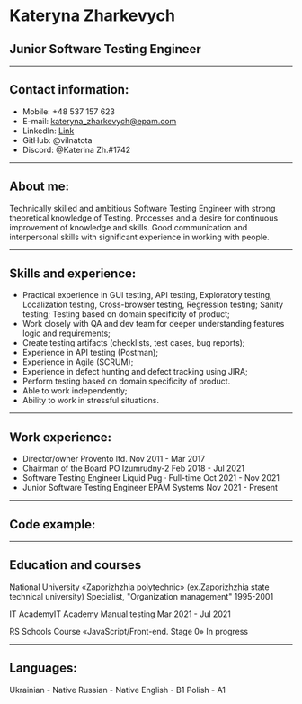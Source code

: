 # Kateryna Zharkevych

## Junior Software Testing Engineer

------------------------------------
## Contact information:
* Mobile: +48 537 157 623
* E-mail: kateryna_zharkevych@epam.com
* LinkedIn: [Link](https://www.linkedin.com/in/kateryna-zharkevych-4a8125209/)
* GitHub: @vilnatota
* Discord: @Katerina Zh.#1742

------------------------------------
## About me:
Technically skilled and ambitious Software Testing Engineer with strong theoretical knowledge of Testing.
Processes and a desire for continuous improvement of knowledge and skills.
Good communication and interpersonal skills with significant experience in working with people.

------------------------------------
## Skills and experience:
* Practical experience in GUI testing, API testing, Exploratory testing, Localization testing, Cross-browser testing, Regression testing; Sanity testing; Testing based on domain specificity of product;
* Work closely with QA and dev team for deeper understanding features logic and requirements;
* Create testing artifacts (checklists, test cases, bug reports);
* Experience in API testing (Postman);
* Experience in Agile (SCRUM);
* Experience in defect hunting and defect tracking using JIRA;
* Perform testing based on domain specificity of product.
* Able to work independently;
* Ability to work in stressful situations.

------------------------------------
## Work experience:
* Director/owner
  Provento ltd.
  Nov 2011 - Mar 2017
* Chairman of the Board
  PO Izumrudny-2
  Feb 2018 - Jul 2021
* Software Testing Engineer
  Liquid Pug · Full-time
  Oct 2021 - Nov 2021
* Junior Software Testing Engineer
  EPAM Systems
  Nov 2021 - Present

------------------------------------
## Code example:

------------------------------------
## Education and courses
National University «Zaporizhzhia polytechnic» (ex.Zaporizhzhia state technical university)
Specialist, "Organization management" 
1995-2001

IT AcademyIT Academy
Manual testing
Mar 2021 - Jul 2021

RS Schools 
Course «JavaScript/Front-end. Stage 0» 
In progress

------------------------------------
## Languages:
Ukrainian - Native
Russian - Native
English - B1
Polish - A1